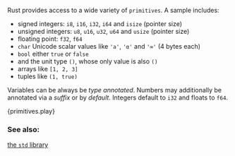 Rust provides access to a wide variety of `primitives`. A sample includes:

* signed integers: `i8`, `i16`, `i32`, `i64` and `isize` (pointer size)
* unsigned integers: `u8`, `u16`, `u32`, `u64` and `usize` (pointer size)
* floating point: `f32`, `f64`
* `char` Unicode scalar values like `'a'`, `'α'` and `'∞'` (4 bytes each)
* `bool` either `true` or `false`
* and the unit type `()`, whose only value is also `()`
* arrays like `[1, 2, 3]`
* tuples like `(1, true)`

Variables can be always be *type annotated*. Numbers may additionally be
annotated via a *suffix* or by *default*. Integers default to `i32` and
floats to `f64`.

{primitives.play}

### See also:

[the `std` library][std]

[std]: http://doc.rust-lang.org/std/
